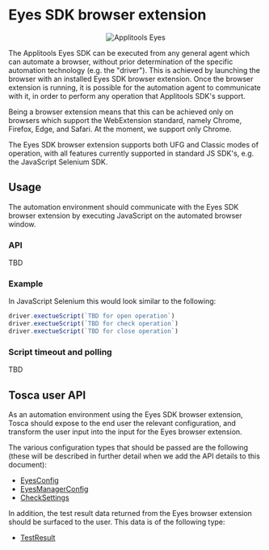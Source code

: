 # Eyes SDK browser extension
<center>

  ![Applitools Eyes](https://i.ibb.co/3hWJK68/applitools-eyes-logo.png)

  </center>

The Applitools Eyes SDK can be executed from any general agent which can automate a browser, without prior determination of the specific automation technology (e.g. the "driver").
This is achieved by launching the browser with an installed Eyes SDK browser extension. Once the browser extension is running, it is possible for the automation agent to communicate with it, in order to perform any operation that Applitools SDK's support.

Being a browser extension means that this can be achieved only on browsers which support the WebExtension standard, namely Chrome, Firefox, Edge, and Safari.
At the moment, we support only Chrome.

The Eyes SDK browser extension supports both UFG and Classic modes of operation, with all features currently supported in standard JS SDK's, e.g. the JavaScript Selenium SDK.

## Usage

The automation environment should communicate with the Eyes SDK browser extension by executing JavaScript on the automated browser window.

### API

TBD

<!--
Here is the JS methods that are exposed 

```js
__eyes.open(configuration: EyesConfig, manager: EyesManagerConfig)

__eyes.check(checkSettings: CheckSettings)

__eyes.close()
```

#### __eyes.open

This function should be called for opening the Eyes session. It expects as input a JSON object of the type [EyesConfig](https://github.com/applitools/eyes.sdk.javascript1/blob/0eec1b760d07489f62d95b9441d0ee5c560c24a1/packages/types/src/config.ts#L25), and a second parameter to configure a manager, of the type [EyesManagerConfig](https://github.com/applitools/eyes.sdk.javascript1/blob/0eec1b760d07489f62d95b9441d0ee5c560c24a1/packages/types/src/config.ts#L19).

#### __eyesCheck

This function should be called for performing a visual checkpoint, after `__eyesOpen` was called. It expects as input a JSON object of the type [CheckSettings](https://github.com/applitools/eyes.sdk.javascript1/blob/0eec1b760d07489f62d95b9441d0ee5c560c24a1/packages/types/src/setting.ts#L66).

#### __eyesClose

This function should be called to close the Eyes session. It receives no input, and returns a JSON object of the type [TestResult](https://github.com/applitools/eyes.sdk.javascript1/blob/0eec1b760d07489f62d95b9441d0ee5c560c24a1/packages/types/src/data.ts#L205).

-->

### Example

In JavaScript Selenium this would look similar to the following:

```js
driver.exectueScript(`TBD for open operation`)
driver.exectueScript(`TBD for check operation`)
driver.exectueScript(`TBD for close operation`)
```

### Script timeout and polling

TBD

## Tosca user API

As an automation environment using the Eyes SDK browser extension, Tosca should expose to the end user the relevant configuration, and transform the user input into the input for the Eyes browser extension.

The various configuration types that should be passed are the following (these will be described in further detail when we add the API details to this document):

- [EyesConfig](https://github.com/applitools/eyes.sdk.javascript1/blob/0eec1b760d07489f62d95b9441d0ee5c560c24a1/packages/types/src/config.ts#L25)
- [EyesManagerConfig](https://github.com/applitools/eyes.sdk.javascript1/blob/0eec1b760d07489f62d95b9441d0ee5c560c24a1/packages/types/src/config.ts#L19)
- [CheckSettings](https://github.com/applitools/eyes.sdk.javascript1/blob/0eec1b760d07489f62d95b9441d0ee5c560c24a1/packages/types/src/setting.ts#L66)

In addition, the test result data returned from the Eyes browser extension should be surfaced to the user. This data is of the following type:

- [TestResult](https://github.com/applitools/eyes.sdk.javascript1/blob/0eec1b760d07489f62d95b9441d0ee5c560c24a1/packages/types/src/data.ts#L205)
